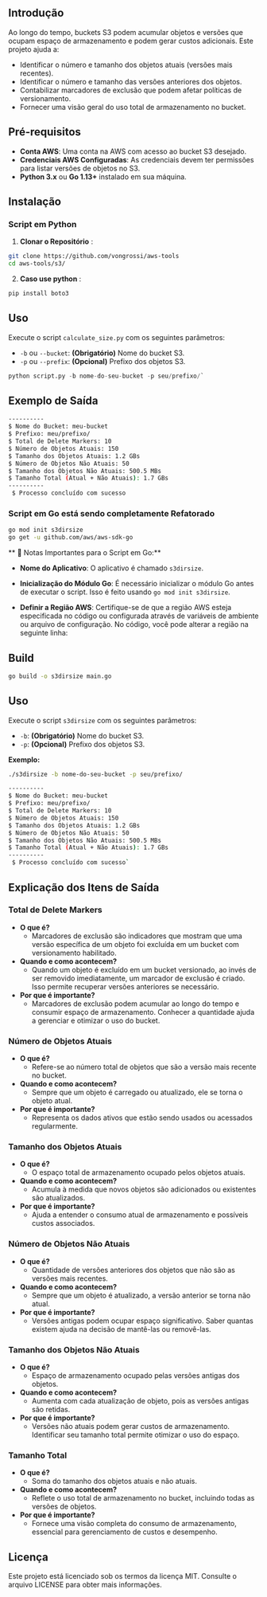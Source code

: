 
## Introdução

Ao longo do tempo, buckets S3 podem acumular objetos e versões que ocupam espaço de armazenamento e podem gerar custos adicionais. Este projeto ajuda a:

-   Identificar o número e tamanho dos objetos atuais (versões mais recentes).
-   Identificar o número e tamanho das versões anteriores dos objetos.
-   Contabilizar marcadores de exclusão que podem afetar políticas de versionamento.
-   Fornecer uma visão geral do uso total de armazenamento no bucket.

## Pré-requisitos

-   **Conta AWS**: Uma conta na AWS com acesso ao bucket S3 desejado.
-   **Credenciais AWS Configuradas**: As credenciais devem ter permissões para listar versões de objetos no S3.
-   **Python 3.x** ou **Go 1.13+** instalado em sua máquina.

## Instalação

### Script em Python

1.  **Clonar o Repositório** :
```bash
git clone https://github.com/vongrossi/aws-tools
cd aws-tools/s3/
```
2.  **Caso use python** :
```bash
pip install boto3
```
## Uso

Execute o script `calculate_size.py` com os seguintes parâmetros:

-   `-b` ou `--bucket`: **(Obrigatório)** Nome do bucket S3.
-   `-p` ou `--prefix`: **(Opcional)** Prefixo dos objetos S3.

```python
python script.py -b nome-do-seu-bucket -p seu/prefixo/` 
```

## Exemplo de Saída

```bash
----------
$ Nome do Bucket: meu-bucket
$ Prefixo: meu/prefixo/
$ Total de Delete Markers: 10
$ Número de Objetos Atuais: 150
$ Tamanho dos Objetos Atuais: 1.2 GBs
$ Número de Objetos Não Atuais: 50
$ Tamanho dos Objetos Não Atuais: 500.5 MBs
$ Tamanho Total (Atual + Não Atuais): 1.7 GBs
----------
 $ Processo concluído com sucesso 
```

### Script em Go está sendo completamente Refatorado

```bash
go mod init s3dirsize
go get -u github.com/aws/aws-sdk-go 
```
** 🙈 Notas Importantes para o Script em Go:**

-   **Nome do Aplicativo**: O aplicativo é chamado `s3dirsize`.
    
-   **Inicialização do Módulo Go**: É necessário inicializar o módulo Go antes de executar o script. Isso é feito usando `go mod init s3dirsize`.
    
-   **Definir a Região AWS**: Certifique-se de que a região AWS esteja especificada no código ou configurada através de variáveis de ambiente ou arquivo de configuração. No código, você pode alterar a região na seguinte linha:

## Build

```bash
go build -o s3dirsize main.go
```
## Uso 

Execute o script `s3dirsize` com os seguintes parâmetros:

-   `-b`: **(Obrigatório)** Nome do bucket S3.
-   `-p`: **(Opcional)** Prefixo dos objetos S3.

**Exemplo:**

```bash
./s3dirsize -b nome-do-seu-bucket -p seu/prefixo/
```

```bash
----------
$ Nome do Bucket: meu-bucket
$ Prefixo: meu/prefixo/
$ Total de Delete Markers: 10
$ Número de Objetos Atuais: 150
$ Tamanho dos Objetos Atuais: 1.2 GBs
$ Número de Objetos Não Atuais: 50
$ Tamanho dos Objetos Não Atuais: 500.5 MBs
$ Tamanho Total (Atual + Não Atuais): 1.7 GBs
----------
 $ Processo concluído com sucesso` 
```

## Explicação dos Itens de Saída

### Total de Delete Markers

-   **O que é?**
    -   Marcadores de exclusão são indicadores que mostram que uma versão específica de um objeto foi excluída em um bucket com versionamento habilitado.
-   **Quando e como acontecem?**
    -   Quando um objeto é excluído em um bucket versionado, ao invés de ser removido imediatamente, um marcador de exclusão é criado. Isso permite recuperar versões anteriores se necessário.
-   **Por que é importante?**
    -   Marcadores de exclusão podem acumular ao longo do tempo e consumir espaço de armazenamento. Conhecer a quantidade ajuda a gerenciar e otimizar o uso do bucket.

### Número de Objetos Atuais

-   **O que é?**
    -   Refere-se ao número total de objetos que são a versão mais recente no bucket.
-   **Quando e como acontecem?**
    -   Sempre que um objeto é carregado ou atualizado, ele se torna o objeto atual.
-   **Por que é importante?**
    -   Representa os dados ativos que estão sendo usados ou acessados regularmente.

### Tamanho dos Objetos Atuais

-   **O que é?**
    -   O espaço total de armazenamento ocupado pelos objetos atuais.
-   **Quando e como acontecem?**
    -   Acumula à medida que novos objetos são adicionados ou existentes são atualizados.
-   **Por que é importante?**
    -   Ajuda a entender o consumo atual de armazenamento e possíveis custos associados.

### Número de Objetos Não Atuais

-   **O que é?**
    -   Quantidade de versões anteriores dos objetos que não são as versões mais recentes.
-   **Quando e como acontecem?**
    -   Sempre que um objeto é atualizado, a versão anterior se torna não atual.
-   **Por que é importante?**
    -   Versões antigas podem ocupar espaço significativo. Saber quantas existem ajuda na decisão de mantê-las ou removê-las.

### Tamanho dos Objetos Não Atuais

-   **O que é?**
    -   Espaço de armazenamento ocupado pelas versões antigas dos objetos.
-   **Quando e como acontecem?**
    -   Aumenta com cada atualização de objeto, pois as versões antigas são retidas.
-   **Por que é importante?**
    -   Versões não atuais podem gerar custos de armazenamento. Identificar seu tamanho total permite otimizar o uso do espaço.

### Tamanho Total

-   **O que é?**
    -   Soma do tamanho dos objetos atuais e não atuais.
-   **Quando e como acontecem?**
    -   Reflete o uso total de armazenamento no bucket, incluindo todas as versões de objetos.
-   **Por que é importante?**
    -   Fornece uma visão completa do consumo de armazenamento, essencial para gerenciamento de custos e desempenho.

## Licença

Este projeto está licenciado sob os termos da licença MIT. Consulte o arquivo LICENSE para obter mais informações.

